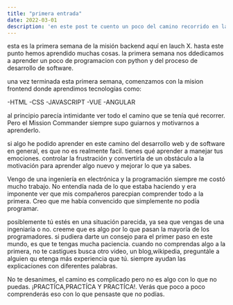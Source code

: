 ```yaml
---
title: "primera entrada"
date: 2022-03-01
description: 'en este post te cuento un poco del camino recorrido en lauch X'
---
```


esta es la primera semana de la misión backend aquí en lauch X. hasta este punto hemos aprendido muchas cosas.
la primera semana nos ddedicamos a aprender un poco de programacion con python y del proceso de desarrollo de software.

una vez terminada esta primera semana, comenzamos con la mision frontend donde aprendimos tecnologías como:

-HTML
-CSS
-JAVASCRIPT
-VUE
-ANGULAR

al principio parecía intimidante ver todo el camino que se tenía qué recorrer. Pero el Mission Commander siempre supo guiarnos y motivarnos a aprenderlo.

si algo he podido aprender en este camino del desarrollo web y de software en general, es que no es realmente facil. tienes qué aprender a manejar tus emociones. 
controlar la frustración y convertirla de un obstáculo a la motivación para aprender algo nuevo y mejorar lo que ya sabes.

Vengo de una ingeniería en electrónica y la programación siempre me costó mucho trabajo. No entendía nada de lo que estaba haciendo 
y era imponente ver que mis compañeros parecpian comprender todo a la primera. Creo que me había convencido que simplemente no podía programar. 

posiblemente tú estés en una situación parecida, ya sea que vengas de una ingeniaría o no. creeme que es algo por lo que pasan la mayoría de los programadores.
si pudiera darte un consejo para el primer paso en este mundo, es que te tengas mucha paciencia. cuando no comprendas algo a la primera, no te castigues busca 
otro video, un blog,wikipedia, preguntále a alguien qu etenga más experiencia que tú. siempre ayudan las explicaciones con diferentes palabras.

No te desanimes, el camino es complicado pero no es algo con lo que no puedas. ¡PRACTÍCA,PRACTÍCA Y PRACTÍCA!. Verás que poco a poco comprenderás eso con lo que pensaste
que no podías.
